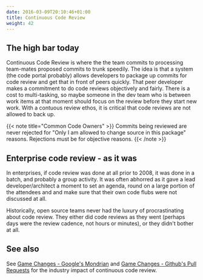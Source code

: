 ```yaml
---
date: 2016-03-09T20:10:46+01:00
title: Continuous Code Review 
weight: 42
---
```


## The high bar today

Continuous Code Review is where the the team commits to processing team-mates proposed commits to trunk speedily. 
The idea is that a system (the code portal probably) allows developers to package up commits for code review and get 
that in front of peers quickly. That peer developer makes a commitment to do code reviews objectively and fairly. 
There is a cost to multi-tasking, so maybe someone in the dev team who is between work items at that moment should focus 
on the review before they start new work. With a contuous review ethos, it is critical that code reviews are not 
allowed to back up.

{{< note title="Common Code Owners" >}}
Commits being reviewed are never rejected for "Only I am allowed to change source in this package" reasons. Rejections
must be for objective reasons.
{{< /note >}}

## Enterprise code review - as it was

In enterprises, if code review was done at all prior to 2008, it was done in a batch, and probably a group activity. 
It was often abhorred as it gave a lead developer/architect a moment to set an agenda, round on a large portion of the 
attendees and and make sure that their own code flubs were not discussed at all.

Historically, open source teams never had the luxury of procrastinating about code review. They either did code reviews as they went 
(perhaps days were the review cadence, not hours or minutes), or they didn't bother at all.

## See also

See [Game Changes - Google's Mondrian](/game-changers#mondrian-2006) and 
[Game Changes - Github's Pull Requests](/game-changers#pull-requests-2008) for the industry impact of continuous code 
review.